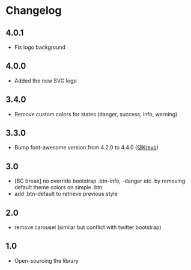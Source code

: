 # Changelog

## 4.0.1

* Fix logo background


## 4.0.0

* Added the new SVG logo

## 3.4.0

* Remove custom colors for states (danger, success, info, warning)

## 3.3.0

* Bump font-awesome version from 4.2.0 to 4.4.0 ([@Krevo](https://github.com/Krevo))

## 3.0

* [BC break] no override bootstrap .btn-info, -danger etc. by removing default theme colors on simple .btn
* add .btn-default to retrieve previous style

## 2.0

* remove carousel (similar but conflict with twitter bootstrap)

## 1.0

* Open-sourcing the library
